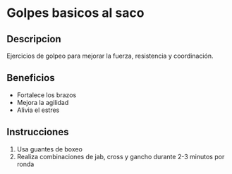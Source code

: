 # Golpes basicos al saco

## Descripcion
Ejercicios de golpeo para mejorar la fuerza, resistencia y coordinación.

## Beneficios
- Fortalece los brazos
- Mejora la agilidad
- Alivia el estres

## Instrucciones
1. Usa guantes de boxeo
2. Realiza combinaciones de jab, cross y gancho durante 2-3 minutos por ronda